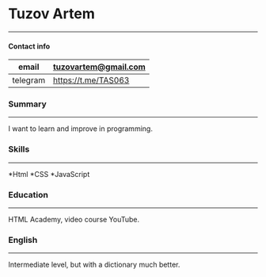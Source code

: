 
# Tuzov Artem #
_____
#### Contact info ###
email|tuzovartem@gmail.com
 ----|---    
 telegram|https://t.me/TAS063

### Summary 
---
I want to learn and improve in programming.

### Skills  
----
*Html
*CSS
*JavaScript

### Education ###
-----
HTML Academy, video course YouTube.
### English ###
---

Intermediate level, but with a dictionary much better.
